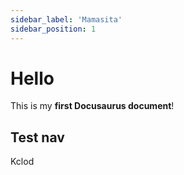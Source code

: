 ```yaml
---
sidebar_label: 'Mamasita'
sidebar_position: 1
---
```


# Hello

This is my **first Docusaurus document**!

## Test nav

Kclod

